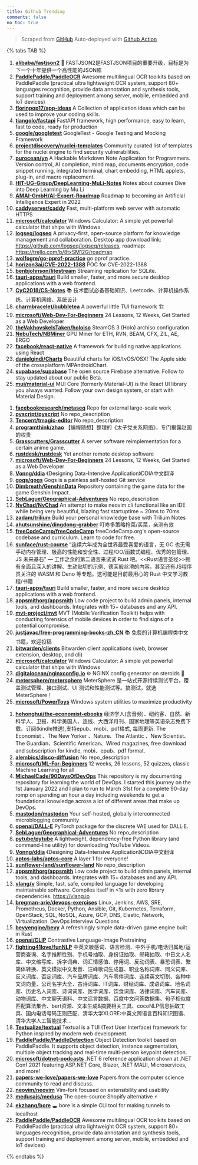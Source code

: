 ```yaml
---
title: Github Trending
comments: false
no_toc: true
---
```


> Scraped from [GitHub](https://github.com/trending)
Auto-deployed with [Github Action](https://docs.github.com/en/actions)

{% tabs TAB %}
<!-- tab Daily -->
1. [**alibaba/fastjson2**](https://github.com/alibaba/fastjson2)
🚄 FASTJSON2是FASTJSON项目的重要升级，目标是为下一个十年提供一个高性能的JSON库
2. [**PaddlePaddle/PaddleOCR**](https://github.com/PaddlePaddle/PaddleOCR)
Awesome multilingual OCR toolkits based on PaddlePaddle (practical ultra lightweight OCR system, support 80+ languages recognition, provide data annotation and synthesis tools, support training and deployment among server, mobile, embedded and IoT devices)
3. [**florinpop17/app-ideas**](https://github.com/florinpop17/app-ideas)
A Collection of application ideas which can be used to improve your coding skills.
4. [**tiangolo/fastapi**](https://github.com/tiangolo/fastapi)
FastAPI framework, high performance, easy to learn, fast to code, ready for production
5. [**google/googletest**](https://github.com/google/googletest)
GoogleTest - Google Testing and Mocking Framework
6. [**projectdiscovery/nuclei-templates**](https://github.com/projectdiscovery/nuclei-templates)
Community curated list of templates for the nuclei engine to find security vulnerabilities.
7. [**purocean/yn**](https://github.com/purocean/yn)
A Hackable Markdown Note Application for Programmers. Version control, AI completion, mind map, documents encryption, code snippet running, integrated terminal, chart embedding, HTML applets, plug-in, and macro replacement.
8. [**HIT-UG-Group/DeepLearning-MuLi-Notes**](https://github.com/HIT-UG-Group/DeepLearning-MuLi-Notes)
Notes about courses Dive into Deep Learning by Mu Li
9. [**AMAI-GmbH/AI-Expert-Roadmap**](https://github.com/AMAI-GmbH/AI-Expert-Roadmap)
Roadmap to becoming an Artificial Intelligence Expert in 2022
10. [**caddyserver/caddy**](https://github.com/caddyserver/caddy)
Fast, multi-platform web server with automatic HTTPS
11. [**microsoft/calculator**](https://github.com/microsoft/calculator)
Windows Calculator: A simple yet powerful calculator that ships with Windows
12. [**logseq/logseq**](https://github.com/logseq/logseq)
A privacy-first, open-source platform for knowledge management and collaboration. Desktop app download link: https://github.com/logseq/logseq/releases, roadmap: https://trello.com/b/8txSM12G/roadmap
13. [**wolfogre/go-pprof-practice**](https://github.com/wolfogre/go-pprof-practice)
go pprof practice.
14. [**horizon3ai/CVE-2022-1388**](https://github.com/horizon3ai/CVE-2022-1388)
POC for CVE-2022-1388
15. [**benbjohnson/litestream**](https://github.com/benbjohnson/litestream)
Streaming replication for SQLite.
16. [**tauri-apps/tauri**](https://github.com/tauri-apps/tauri)
Build smaller, faster, and more secure desktop applications with a web frontend.
17. [**CyC2018/CS-Notes**](https://github.com/CyC2018/CS-Notes)
📚 技术面试必备基础知识、Leetcode、计算机操作系统、计算机网络、系统设计
18. [**charmbracelet/bubbletea**](https://github.com/charmbracelet/bubbletea)
A powerful little TUI framework 🏗
19. [**microsoft/Web-Dev-For-Beginners**](https://github.com/microsoft/Web-Dev-For-Beginners)
24 Lessons, 12 Weeks, Get Started as a Web Developer
20. [**theVakhovskeIsTaken/holoiso**](https://github.com/theVakhovskeIsTaken/holoiso)
SteamOS 3 (Holo) archiso configuration
21. [**NebuTech/NBMiner**](https://github.com/NebuTech/NBMiner)
GPU Miner for ETH, RVN, BEAM, CFX, ZIL, AE, ERGO
22. [**facebook/react-native**](https://github.com/facebook/react-native)
A framework for building native applications using React
23. [**danielgindi/Charts**](https://github.com/danielgindi/Charts)
Beautiful charts for iOS/tvOS/OSX! The Apple side of the crossplatform MPAndroidChart.
24. [**supabase/supabase**](https://github.com/supabase/supabase)
The open source Firebase alternative. Follow to stay updated about our public Beta.
25. [**mui/material-ui**](https://github.com/mui/material-ui)
MUI Core (formerly Material-UI) is the React UI library you always wanted. Follow your own design system, or start with Material Design.
<!-- endtab -->
<!-- tab Weekly -->
1. [**facebookresearch/metaseq**](https://github.com/facebookresearch/metaseq)
Repo for external large-scale work
2. [**pyscript/pyscript**](https://github.com/pyscript/pyscript)
No repo_description
3. [**Tencent/tmagic-editor**](https://github.com/Tencent/tmagic-editor)
No repo_description
4. [**programthink/zhao**](https://github.com/programthink/zhao)
【编程随想】整理的《太子党关系网络》，专门揭露赵国的权贵
5. [**Grasscutters/Grasscutter**](https://github.com/Grasscutters/Grasscutter)
A server software reimplementation for a certain anime game.
6. [**rustdesk/rustdesk**](https://github.com/rustdesk/rustdesk)
Yet another remote desktop software
7. [**microsoft/Web-Dev-For-Beginners**](https://github.com/microsoft/Web-Dev-For-Beginners)
24 Lessons, 12 Weeks, Get Started as a Web Developer
8. [**Vonng/ddia**](https://github.com/Vonng/ddia)
《Designing Data-Intensive Application》DDIA中文翻译
9. [**gogs/gogs**](https://github.com/gogs/gogs)
Gogs is a painless self-hosted Git service
10. [**Dimbreath/GenshinData**](https://github.com/Dimbreath/GenshinData)
Repository containing the game data for the game Genshin Impact.
11. [**SebLague/Geographical-Adventures**](https://github.com/SebLague/Geographical-Adventures)
No repo_description
12. [**NvChad/NvChad**](https://github.com/NvChad/NvChad)
An attempt to make neovim cli functional like an IDE while being very beautiful, blazing fast startuptime ~ 20ms to 70ms
13. [**zadam/trilium**](https://github.com/zadam/trilium)
Build your personal knowledge base with Trilium Notes
14. [**ahutsunshine/dingdong-grabber**](https://github.com/ahutsunshine/dingdong-grabber)
叮咚多策略抢菜/买菜，亲测有效
15. [**freeCodeCamp/freeCodeCamp**](https://github.com/freeCodeCamp/freeCodeCamp)
freeCodeCamp.org's open-source codebase and curriculum. Learn to code for free.
16. [**sunface/rust-course**](https://github.com/sunface/rust-course)
“连续六年成为全世界最受喜爱的语言，无 GC 也无需手动内存管理、极高的性能和安全性、过程/OO/函数式编程、优秀的包管理、JS 未来基石" — 工作之余的第二语言来试试 Rust 吧。<<Rust语言圣经>>拥有全面且深入的讲解、生动贴切的示例、德芙般丝滑的内容，甚至还有JS程序员关注的 WASM 和 Deno 等专题。这可能是目前最用心的 Rust 中文学习教程/书籍
17. [**tauri-apps/tauri**](https://github.com/tauri-apps/tauri)
Build smaller, faster, and more secure desktop applications with a web frontend.
18. [**appsmithorg/appsmith**](https://github.com/appsmithorg/appsmith)
Low code project to build admin panels, internal tools, and dashboards. Integrates with 15+ databases and any API.
19. [**mvt-project/mvt**](https://github.com/mvt-project/mvt)
MVT (Mobile Verification Toolkit) helps with conducting forensics of mobile devices in order to find signs of a potential compromise.
20. [**justjavac/free-programming-books-zh_CN**](https://github.com/justjavac/free-programming-books-zh_CN)
📚 免费的计算机编程类中文书籍，欢迎投稿
21. [**bitwarden/clients**](https://github.com/bitwarden/clients)
Bitwarden client applications (web, browser extension, desktop, and cli)
22. [**microsoft/calculator**](https://github.com/microsoft/calculator)
Windows Calculator: A simple yet powerful calculator that ships with Windows
23. [**digitalocean/nginxconfig.io**](https://github.com/digitalocean/nginxconfig.io)
⚙️ NGINX config generator on steroids 💉
24. [**metersphere/metersphere**](https://github.com/metersphere/metersphere)
MeterSphere 是一站式开源持续测试平台，覆盖测试管理、接口测试、UI 测试和性能测试等。搞测试，就选 MeterSphere！
25. [**microsoft/PowerToys**](https://github.com/microsoft/PowerToys)
Windows system utilities to maximize productivity
<!-- endtab -->
<!-- tab Monthly -->
1. [**hehonghui/the-economist-ebooks**](https://github.com/hehonghui/the-economist-ebooks)
经济学人(含音频)、纽约客、自然、新科学人、卫报、科学美国人、连线、大西洋月刊、国家地理等英语杂志免费下载、订阅(kindle推送),支持epub、mobi、pdf格式, 每周更新. The Economist 、The New Yorker 、Nature、The Atlantic 、New Scientist、The Guardian、Scientific American、Wired magazines, free download and subscription for kindle, mobi、epub、pdf format.
2. [**alembics/disco-diffusion**](https://github.com/alembics/disco-diffusion)
No repo_description
3. [**microsoft/ML-For-Beginners**](https://github.com/microsoft/ML-For-Beginners)
12 weeks, 26 lessons, 52 quizzes, classic Machine Learning for all
4. [**MichaelCade/90DaysOfDevOps**](https://github.com/MichaelCade/90DaysOfDevOps)
This repository is my documenting repository for learning the world of DevOps. I started this journey on the 1st January 2022 and I plan to run to March 31st for a complete 90-day romp on spending an hour a day including weekends to get a foundational knowledge across a lot of different areas that make up DevOps.
5. [**mastodon/mastodon**](https://github.com/mastodon/mastodon)
Your self-hosted, globally interconnected microblogging community
6. [**openai/DALL-E**](https://github.com/openai/DALL-E)
PyTorch package for the discrete VAE used for DALL·E.
7. [**SebLague/Geographical-Adventures**](https://github.com/SebLague/Geographical-Adventures)
No repo_description
8. [**pytube/pytube**](https://github.com/pytube/pytube)
A lightweight, dependency-free Python library (and command-line utility) for downloading YouTube Videos.
9. [**Vonng/ddia**](https://github.com/Vonng/ddia)
《Designing Data-Intensive Application》DDIA中文翻译
10. [**aptos-labs/aptos-core**](https://github.com/aptos-labs/aptos-core)
A layer 1 for everyone!
11. [**sunflower-land/sunflower-land**](https://github.com/sunflower-land/sunflower-land)
No repo_description
12. [**appsmithorg/appsmith**](https://github.com/appsmithorg/appsmith)
Low code project to build admin panels, internal tools, and dashboards. Integrates with 15+ databases and any API.
13. [**vlang/v**](https://github.com/vlang/v)
Simple, fast, safe, compiled language for developing maintainable software. Compiles itself in <1s with zero library dependencies. https://vlang.io
14. [**bregman-arie/devops-exercises**](https://github.com/bregman-arie/devops-exercises)
Linux, Jenkins, AWS, SRE, Prometheus, Docker, Python, Ansible, Git, Kubernetes, Terraform, OpenStack, SQL, NoSQL, Azure, GCP, DNS, Elastic, Network, Virtualization. DevOps Interview Questions
15. [**bevyengine/bevy**](https://github.com/bevyengine/bevy)
A refreshingly simple data-driven game engine built in Rust
16. [**openai/CLIP**](https://github.com/openai/CLIP)
Contrastive Language-Image Pretraining
17. [**fighting41love/funNLP**](https://github.com/fighting41love/funNLP)
中英文敏感词、语言检测、中外手机/电话归属地/运营商查询、名字推断性别、手机号抽取、身份证抽取、邮箱抽取、中日文人名库、中文缩写库、拆字词典、词汇情感值、停用词、反动词表、暴恐词表、繁简体转换、英文模拟中文发音、汪峰歌词生成器、职业名称词库、同义词库、反义词库、否定词库、汽车品牌词库、汽车零件词库、连续英文切割、各种中文词向量、公司名字大全、古诗词库、IT词库、财经词库、成语词库、地名词库、历史名人词库、诗词词库、医学词库、饮食词库、法律词库、汽车词库、动物词库、中文聊天语料、中文谣言数据、百度中文问答数据集、句子相似度匹配算法集合、bert资源、文本生成&摘要相关工具、cocoNLP信息抽取工具、国内电话号码正则匹配、清华大学XLORE:中英文跨语言百科知识图谱、清华大学人工智能技术…
18. [**Textualize/textual**](https://github.com/Textualize/textual)
Textual is a TUI (Text User Interface) framework for Python inspired by modern web development.
19. [**PaddlePaddle/PaddleDetection**](https://github.com/PaddlePaddle/PaddleDetection)
Object Detection toolkit based on PaddlePaddle. It supports object detection, instance segmentation, multiple object tracking and real-time multi-person keypoint detection.
20. [**microsoft/dotnet-podcasts**](https://github.com/microsoft/dotnet-podcasts)
.NET 6 reference application shown at .NET Conf 2021 featuring ASP.NET Core, Blazor, .NET MAUI, Microservices, and more!
21. [**papers-we-love/papers-we-love**](https://github.com/papers-we-love/papers-we-love)
Papers from the computer science community to read and discuss.
22. [**neovim/neovim**](https://github.com/neovim/neovim)
Vim-fork focused on extensibility and usability
23. [**medusajs/medusa**](https://github.com/medusajs/medusa)
The open-source Shopify alternative ⚡️
24. [**ekzhang/bore**](https://github.com/ekzhang/bore)
🕳 bore is a simple CLI tool for making tunnels to localhost
25. [**PaddlePaddle/PaddleOCR**](https://github.com/PaddlePaddle/PaddleOCR)
Awesome multilingual OCR toolkits based on PaddlePaddle (practical ultra lightweight OCR system, support 80+ languages recognition, provide data annotation and synthesis tools, support training and deployment among server, mobile, embedded and IoT devices)
<!-- endtab -->
{% endtabs %}
